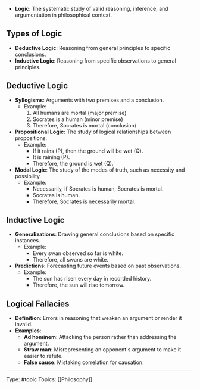 - **Logic**: The systematic study of valid reasoning, inference, and argumentation in philosophical context.

## **Types of Logic**
- **Deductive Logic**: Reasoning from general principles to specific conclusions.
- **Inductive Logic**: Reasoning from specific observations to general principles.

## **Deductive Logic**
- **Syllogisms**: Arguments with two premises and a conclusion.
    - Example:
        1. All humans are mortal (major premise)
        2. Socrates is a human (minor premise)
        3. Therefore, Socrates is mortal (conclusion)
- **Propositional Logic**: The study of logical relationships between propositions.
    - Example: 
        - If it rains (P), then the ground will be wet (Q).
        - It is raining (P).
        - Therefore, the ground is wet (Q).
- **Modal Logic**: The study of the modes of truth, such as necessity and possibility.
    - Example: 
        - Necessarily, if Socrates is human, Socrates is mortal.
        - Socrates is human.
        - Therefore, Socrates is necessarily mortal.

## **Inductive Logic**
- **Generalizations**: Drawing general conclusions based on specific instances.
    - Example:
        - Every swan observed so far is white.
        - Therefore, all swans are white.
- **Predictions**: Forecasting future events based on past observations.
    - Example:
        - The sun has risen every day in recorded history.
        - Therefore, the sun will rise tomorrow.

## **Logical Fallacies**
- **Definition**: Errors in reasoning that weaken an argument or render it invalid.
- **Examples**:
    - **Ad hominem**: Attacking the person rather than addressing the argument.
    - **Straw man**: Misrepresenting an opponent's argument to make it easier to refute.
    - **False cause**: Mistaking correlation for causation.

___
Type: #topic 
Topics: [[Philosophy]]

